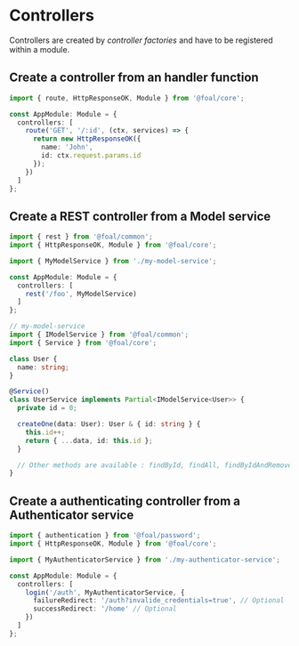 # Controllers

Controllers are created by *controller factories* and have to be registered within a module.

## Create a controller from an handler function

```typescript
import { route, HttpResponseOK, Module } from '@foal/core';

const AppModule: Module = {
  controllers: [
    route('GET', '/:id', (ctx, services) => {
      return new HttpResponseOK({
        name: 'John',
        id: ctx.request.params.id
      });
    })
  ]
};
```

## Create a REST controller from a Model service

```typescript
import { rest } from '@foal/common';
import { HttpResponseOK, Module } from '@foal/core';

import { MyModelService } from './my-model-service';

const AppModule: Module = {
  controllers: [
    rest('/foo', MyModelService)
  ]
};
```

```typescript
// my-model-service
import { IModelService } from '@foal/common';
import { Service } from '@foal/core';

class User {
  name: string;
}

@Service()
class UserService implements Partial<IModelService<User>> {
  private id = 0;

  createOne(data: User): User & { id: string } {
    this.id++;
    return { ...data, id: this.id };
  }

  // Other methods are available : findById, findAll, findByIdAndRemove, etc.
}
```

## Create a authenticating controller from a Authenticator service

```typescript
import { authentication } from '@foal/password';
import { HttpResponseOK, Module } from '@foal/core';

import { MyAuthenticatorService } from './my-authenticator-service';

const AppModule: Module = {
  controllers: [
    login('/auth', MyAuthenticatorService, {
      failureRedirect: '/auth?invalide_credentials=true', // Optional
      successRedirect: '/home' // Optional
    })
  ]
};
```
